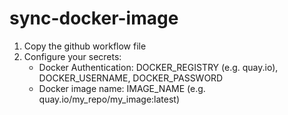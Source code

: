 # sync-docker-image

1. Copy the github workflow file 
2. Configure your secrets:
    - Docker Authentication: DOCKER_REGISTRY (e.g. quay.io), DOCKER_USERNAME, DOCKER_PASSWORD
    - Docker image name: IMAGE_NAME (e.g. quay.io/my_repo/my_image:latest)